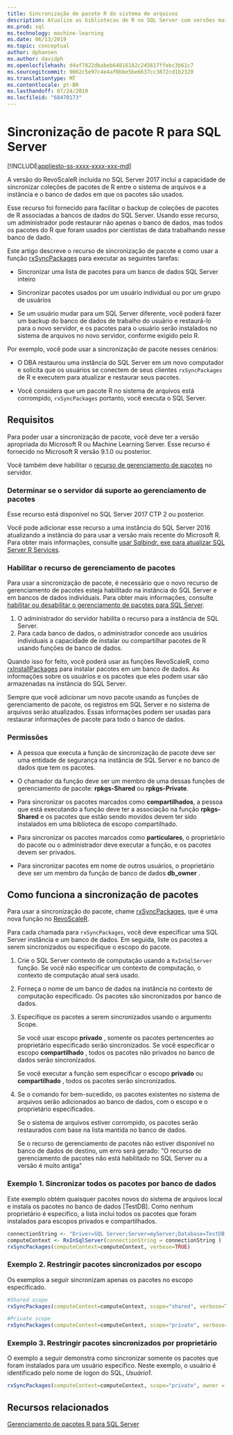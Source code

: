 ```yaml
---
title: Sincronização de pacote R do sistema de arquivos
description: Atualize as bibliotecas de R no SQL Server com versões mais recentes instaladas no sistema de arquivos.
ms.prod: sql
ms.technology: machine-learning
ms.date: 06/13/2019
ms.topic: conceptual
author: dphansen
ms.author: davidph
ms.openlocfilehash: d4af7822dbabeb64816182c245617ffebc3b61c7
ms.sourcegitcommit: 9062c5e97c4e4af0bbe5be6637cc3872cd1b2320
ms.translationtype: MT
ms.contentlocale: pt-BR
ms.lasthandoff: 07/24/2019
ms.locfileid: "68470173"
---
```

# <a name="r-package-synchronization-for-sql-server"></a>Sincronização de pacote R para SQL Server
[!INCLUDE[appliesto-ss-xxxx-xxxx-xxx-md](../../includes/appliesto-ss-xxxx-xxxx-xxx-md.md)]

A versão do RevoScaleR incluída no SQL Server 2017 inclui a capacidade de sincronizar coleções de pacotes de R entre o sistema de arquivos e a instância e o banco de dados em que os pacotes são usados.

Esse recurso foi fornecido para facilitar o backup de coleções de pacotes de R associadas a bancos de dados do SQL Server. Usando esse recurso, um administrador pode restaurar não apenas o banco de dados, mas todos os pacotes do R que foram usados por cientistas de data trabalhando nesse banco de dado.

Este artigo descreve o recurso de sincronização de pacote e como usar a função [rxSyncPackages](https://docs.microsoft.com/machine-learning-server/r-reference/revoscaler/rxsyncpackages) para executar as seguintes tarefas:

+ Sincronizar uma lista de pacotes para um banco de dados SQL Server inteiro

+ Sincronizar pacotes usados por um usuário individual ou por um grupo de usuários

+ Se um usuário mudar para um SQL Server diferente, você poderá fazer um backup do banco de dados de trabalho do usuário e restaurá-lo para o novo servidor, e os pacotes para o usuário serão instalados no sistema de arquivos no novo servidor, conforme exigido pelo R.

Por exemplo, você pode usar a sincronização de pacote nesses cenários:

+ O DBA restaurou uma instância do SQL Server em um novo computador e solicita que os usuários se conectem de seus clientes `rxSyncPackages` de R e executem para atualizar e restaurar seus pacotes.

+ Você considera que um pacote R no sistema de arquivos está corrompido, `rxSyncPackages` portanto, você executa o SQL Server.

## <a name="requirements"></a>Requisitos

Para poder usar a sincronização de pacote, você deve ter a versão apropriada do Microsoft R ou Machine Learning Server. Esse recurso é fornecido no Microsoft R versão 9.1.0 ou posterior. 

Você também deve habilitar o [recurso de gerenciamento de pacotes](r-package-how-to-enable-or-disable.md) no servidor.

### <a name="determine-whether-your-server-supports-package-management"></a>Determinar se o servidor dá suporte ao gerenciamento de pacotes

Esse recurso está disponível no SQL Server 2017 CTP 2 ou posterior.

Você pode adicionar esse recurso a uma instância do SQL Server 2016 atualizando a instância do para usar a versão mais recente do Microsoft R. Para obter mais informações, consulte [usar Sqlbindr. exe para atualizar SQL Server R Services](../install/upgrade-r-and-python.md).

### <a name="enable-the-package-management-feature"></a>Habilitar o recurso de gerenciamento de pacotes

Para usar a sincronização de pacote, é necessário que o novo recurso de gerenciamento de pacotes esteja habilitado na instância do SQL Server e em bancos de dados individuais. Para obter mais informações, consulte [habilitar ou desabilitar o gerenciamento de pacotes para SQL Server](r-package-how-to-enable-or-disable.md).

1. O administrador do servidor habilita o recurso para a instância de SQL Server.
2. Para cada banco de dados, o administrador concede aos usuários individuais a capacidade de instalar ou compartilhar pacotes de R usando funções de banco de dados.

Quando isso for feito, você poderá usar as funções RevoScaleR, como [rxInstallPackages](https://docs.microsoft.com/machine-learning-server/r-reference/revoscaler/rxinstallpackages) para instalar pacotes em um banco de dados.  As informações sobre os usuários e os pacotes que eles podem usar são armazenadas na instância do SQL Server. 

Sempre que você adicionar um novo pacote usando as funções de gerenciamento de pacote, os registros em SQL Server e no sistema de arquivos serão atualizados. Essas informações podem ser usadas para restaurar informações de pacote para todo o banco de dados.

### <a name="permissions"></a>Permissões

+ A pessoa que executa a função de sincronização de pacote deve ser uma entidade de segurança na instância de SQL Server e no banco de dados que tem os pacotes.

+ O chamador da função deve ser um membro de uma dessas funções de gerenciamento de pacote: **rpkgs-Shared** ou **rpkgs-Private**.

+ Para sincronizar os pacotes marcados como **compartilhados**, a pessoa que está executando a função deve ter a associação na função **rpkgs-Shared** e os pacotes que estão sendo movidos devem ter sido instalados em uma biblioteca de escopo compartilhado.

+ Para sincronizar os pacotes marcados como **particulares**, o proprietário do pacote ou o administrador deve executar a função, e os pacotes devem ser privados.

+ Para sincronizar pacotes em nome de outros usuários, o proprietário deve ser um membro da função de banco de dados **db_owner** .

## <a name="how-package-synchronization-works"></a>Como funciona a sincronização de pacotes

Para usar a sincronização do pacote, chame [rxSyncPackages](https://docs.microsoft.com/r-server/r-reference/revoscaler/rxsyncpackages), que é uma nova função no [RevoScaleR](https://docs.microsoft.com/machine-learning-server/r-reference/revoscaler/revoscaler). 

Para cada chamada para `rxSyncPackages`, você deve especificar uma SQL Server instância e um banco de dados. Em seguida, liste os pacotes a serem sincronizados ou especifique o escopo do pacote.

1. Crie o SQL Server contexto de computação usando a `RxInSqlServer` função. Se você não especificar um contexto de computação, o contexto de computação atual será usado.

2. Forneça o nome de um banco de dados na instância no contexto de computação especificado. Os pacotes são sincronizados por banco de dados.

3. Especifique os pacotes a serem sincronizados usando o argumento Scope.

    Se você usar escopo **privado** , somente os pacotes pertencentes ao proprietário especificado serão sincronizados. Se você especificar o escopo **compartilhado** , todos os pacotes não privados no banco de dados serão sincronizados. 
    
    Se você executar a função sem especificar o escopo **privado** ou **compartilhado** , todos os pacotes serão sincronizados.

4. Se o comando for bem-sucedido, os pacotes existentes no sistema de arquivos serão adicionados ao banco de dados, com o escopo e o proprietário especificados.

    Se o sistema de arquivos estiver corrompido, os pacotes serão restaurados com base na lista mantida no banco de dados.

    Se o recurso de gerenciamento de pacotes não estiver disponível no banco de dados de destino, um erro será gerado: "O recurso de gerenciamento de pacotes não está habilitado no SQL Server ou a versão é muito antiga"

### <a name="example-1-synchronize-all-package-by-database"></a>Exemplo 1. Sincronizar todos os pacotes por banco de dados

Este exemplo obtém quaisquer pacotes novos do sistema de arquivos local e instala os pacotes no banco de dados [TestDB]. Como nenhum proprietário é específico, a lista inclui todos os pacotes que foram instalados para escopos privados e compartilhados.

```R
connectionString <- "Driver=SQL Server;Server=myServer;Database=TestDB;Trusted_Connection=True;"
computeContext <- RxInSqlServer(connectionString = connectionString )
rxSyncPackages(computeContext=computeContext, verbose=TRUE)
```

### <a name="example-2-restrict-synchronized-packages-by-scope"></a>Exemplo 2. Restringir pacotes sincronizados por escopo

Os exemplos a seguir sincronizam apenas os pacotes no escopo especificado.

```R
#Shared scope
rxSyncPackages(computeContext=computeContext, scope="shared", verbose=TRUE)

#Private scope
rxSyncPackages(computeContext=computeContext, scope="private", verbose=TRUE)
```

### <a name="example-3-restrict-synchronized-packages-by-owner"></a>Exemplo 3. Restringir pacotes sincronizados por proprietário

O exemplo a seguir demonstra como sincronizar somente os pacotes que foram instalados para um usuário específico. Neste exemplo, o usuário é identificado pelo nome de logon do SQL, *Usuário1*.

```R
rxSyncPackages(computeContext=computeContext, scope="private", owner = "user1", verbose=TRUE))
```

## <a name="related-resources"></a>Recursos relacionados

[Gerenciamento de pacotes R para SQL Server](install-additional-r-packages-on-sql-server.md)
